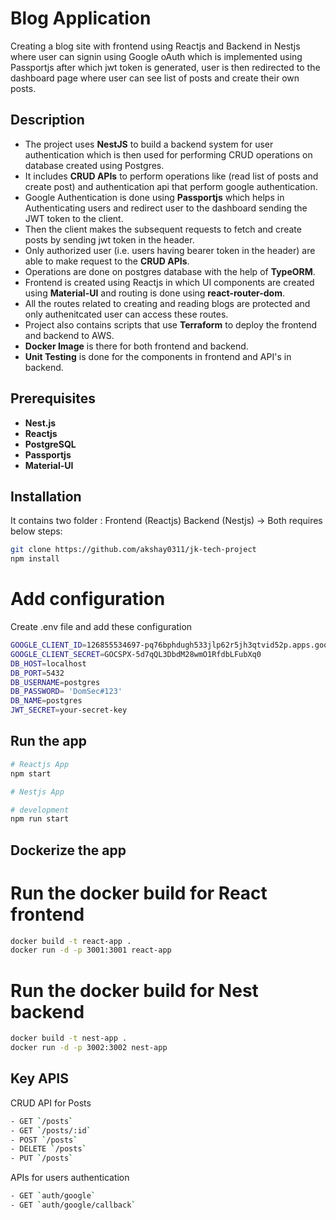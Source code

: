 # Blog Application

Creating a blog site with frontend using Reactjs and Backend in Nestjs where user can signin using Google oAuth which is implemented using Passportjs after which jwt token is generated, user is then redirected to the dashboard page where user can see list of posts and create their own posts.


## Description

- The project uses **NestJS** to build a backend system for user authentication which is then used for performing CRUD operations on database created using Postgres.
- It includes **CRUD APIs** to perform operations like (read list of posts and create post) and authentication api that perform google authentication.
- Google Authentication is done using **Passportjs** which helps in Authenticating users and redirect user to the dashboard sending the JWT token to the client.
- Then the client makes the subsequent requests to fetch and create posts by sending jwt token in the header.
- Only authorized user (i.e. users having bearer token in the header) are able to make request to the **CRUD APIs**.
- Operations are done on postgres database with the help of **TypeORM**.
- Frontend is created using Reactjs in which UI components are created using **Material-UI** and routing is done using **react-router-dom**.
- All the routes related to creating and reading blogs are protected and only authenitcated user can access these routes.
- Project also contains scripts that use **Terraform** to deploy the frontend and backend to AWS.
- **Docker Image** is there for both frontend and backend.
- **Unit Testing** is done for the components in frontend and API's in backend.

## Prerequisites

- **Nest.js**
- **Reactjs**
- **PostgreSQL**
- **Passportjs**
- **Material-UI**

## Installation

It contains two folder : Frontend (Reactjs) Backend (Nestjs) -> 
Both requires below steps:

```sh
git clone https://github.com/akshay0311/jk-tech-project
npm install
```

# Add configuration 

Create .env file and add these configuration

```sh
GOOGLE_CLIENT_ID=126855534697-pq76bphdugh533jlp62r5jh3qtvid52p.apps.googleusercontent.com
GOOGLE_CLIENT_SECRET=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
DB_HOST=localhost
DB_PORT=5432
DB_USERNAME=postgres
DB_PASSWORD= 'DomSec#123'
DB_NAME=postgres
JWT_SECRET=your-secret-key
```

## Run the app

```sh
# Reactjs App
npm start

# Nestjs App

# development
npm run start

```

## Dockerize the app

# Run the docker build for React frontend

```sh
docker build -t react-app .
docker run -d -p 3001:3001 react-app
```

# Run the docker build for Nest backend 

```sh
docker build -t nest-app .
docker run -d -p 3002:3002 nest-app
```

## Key APIS

CRUD API for Posts

```sh
- GET `/posts`
- GET `/posts/:id`
- POST `/posts`
- DELETE `/posts`
- PUT `/posts`
```

APIs for users authentication

```sh
- GET `auth/google`
- GET `auth/google/callback`
```
